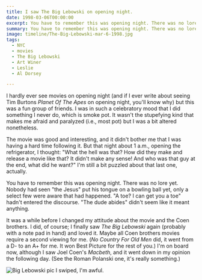```yaml
---
title: I saw The Big Lebowski on opening night.
date: 1998-03-06T00:00:00
excerpt: You have to remember this was opening night. There was no lore yet. 
summary: You have to remember this was opening night. There was no lore yet. 
image: timeline/The-Big-Lebowski-mar-6-1998.jpg
tags:
  - NYC
  - movies
  - The Big Lebowski
  - Art Winer
  - Leslie
  - Al Dorsey

---
```


I hardly ever see movies on opening night (and if I ever write about seeing Tim Burtons _Planet Of The Apes_ on opening night, you'll know why) but this was a fun group of friends. I was in such a celebratory mood that I did something I never do, which is smoke pot. It wasn't the stupefying kind that makes me afraid and paralyzed (i.e., most pot) but I was a bit altered nonetheless.

The movie was good and interesting, and it didn't bother me that I was having a hard time following it. But that night about 1 a.m., opening the refrigerator, I thought: "What the hell was that? How did they make and release a movie like that? It didn't make any sense! And who was that guy at the end, what did he want?" I'm still a bit puzzled about that last one, actually.

You have to remember this was opening night. There was no lore yet. Nobody had seen "the Jesus" put his tongue on a bowling ball yet, only a select few were aware that had happened. "A toe? I can get you a toe" hadn't entered the discourse. "The dude abides" didn't seem like it meant anything. 

It was a while before I changed my attitude about the movie and the Coen brothers. I did, of course; I finally saw _The Big Lebowski_ again (probably with a note pad in hand) and loved it. Maybe all Coen brothers movies require a second viewing for me. (_No Country For Old Men_ did, it went from a D- to an A+ for me. It won Best Picture for the rest of you.) I'm on board now, although I saw Joel Coen's _Macbeth_, and it went down in my opinion the following day. (See the Roman Polanski one, it's really something.)

![Big Lebowski pic I swiped, I'm awful.](/static/img/timeline/The-Big-Lebowski-mar-6-1998.jpg)